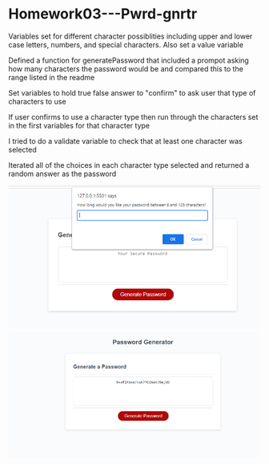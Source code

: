 # Homework03---Pwrd-gnrtr
Variables set for different character possiblities including upper and lower case letters, numbers, and special characters. Also set a value variable

Defined a function for generatePassword that included a prompot asking how many characters the password would be and compared this to the range listed in the readme

Set variables to hold true false answer to "confirm" to ask user that type of characters to use

If user confirms to use a character type then run through the characters set in the first variables for that character type

I tried to do a validate variable to check that at least one character was selected

Iterated all of the choices in each character type selected and returned a random answer as the password

![](Capture.PNG)
![](Capture2.PNG) 